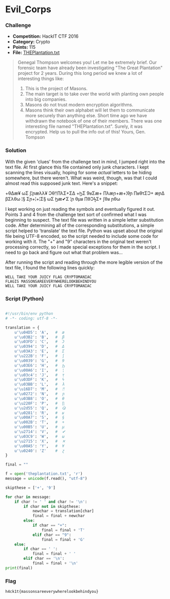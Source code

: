 # Evil_Corps

### Challenge
- **Competition:** HackIT CTF 2016
- **Category:** Crypto
- **Points:** 115
- **File:** [THEPlantation.txt](./files/THEPlantation.txt)

> Genegal Thompson welcomes you!
> Let me be extremely brief.
> Our forensic team have already been investigating
> "The Great Plantation" project for 2 years.
> During this long period we knew a lot of interesting things like:
> 1) This is the project of Masons.
> 2) The main target is to take over the world with planting own people into big companies.
> 3) Masons do not trust modern encryption algorithms.
> 4) Masons think their own alphabet will let them to communicate more securely than anything else.
> Short time ago we have withdrawn the notebook of one of their members.
> There was one interesting file named "THEPlantation.txt".
> Surely, it was encrypted. Help us to pull the info out of this!
> Yours, Gen. Tompson

### Solution

With the given 'clues' from the challenge text in mind, I jumped right into the text file.  At first glance this file contained only junk characters.  I kept scanning the lines visually, hoping for some _actual_ letters to be hiding somewhere, but there weren't.  What was weird, though, was that I could almost read this supposed junk text.  Here's a snippet:

+θΔӕ¥ ωΣ ∫¦ɲӕλλ¥ Ͻθᛗ∏λΣ+ΣΔ +ϦΣ 9ʁΣӕ+ ∏λӕɲ+ӕ+¦θɲ ∏ʁθτΣϽ+
ӕɲΔ βΣλθω ¦§ Σɲ+¦+¦Σ§ ωΣ Ϧӕ✔Σ ¦ɲ θµʁ ∏θϽϟΣ+ ∫θʁ ɲθω

I kept working on just reading the symbols and eventually figured it out.  Points 3 and 4 from the challenge text sort of confirmed what I was beginning to suspect.  The text file was written in a simple letter substitution code.  After determining all of the corresponding substitutions, a simple script helped to 'translate' the text file.  Python was upset about the original file being UTF-8 encoded, so the script needed to include some code for working with it.  The "+" and "9" characters in the original text weren't processing correctly, so I made special exceptions for them in the script.  I need to go back and figure out what that problem was...

After running the script and reading through the more legible version of the text file, I found the following lines quickly:

```none
WELL TAKE YOUR JUICY FLAG CRYPTOMANIAC
FLAGIS MASSONSAREEVERYWHERELOOKBEHINDYOU
WELL TAKE YOUR JUICY FLAG CRYPTOMANIAC
```


### Script (Python)

```python

#!/usr/bin/env python
# -*- coding: utf-8 -*-

translation = {
	u'\u04D5': 'A',   #  ӕ 
	u'\u03B2': 'B',   #  β
	u'\u03FD': 'C',   #  Ͻ
	u'\u0394': 'D',   #  Δ
	u'\u03A3': 'E',   #  Σ
	u'\u222B': 'F',   #  ∫
	u'\u0039': 'G',   #  9
	u'\u03E6': 'H',   #  Ϧ
	u'\u00A6': 'I',   #  ¦
	u'\u03c4': 'J',   #  τ
	u'\u03DF': 'K',   #  ϟ
	u'\u03BB': 'L',   #  λ
	u'\u16D7': 'M',   #  ᛗ
	u'\u0272': 'N',   #  ɲ
	u'\u03B8': 'O',   #  θ
	u'\u220F': 'P',   #  ∏
	u'\u2d55': 'Q',   #  ⵕ
	u'\u0281': 'R',   #  ʁ
	u'\u00A7': 'S',   #  §
	u'\u002B': 'T',   #  +
	u'\u00B5': 'U',   #  µ
	u'\u2714': 'V',   #  ✔
	u'\u03C9': 'W',   #  ω
	u'\u2715': 'X',   #  ✕
	u'\u00A5': 'Y',   #  ¥
	u'\u0240': 'Z'    #  ɀ
}

final = ""

f = open('theplantation.txt', 'r')
message = unicode(f.read(), "utf-8")

skipthese = ['+', '9']

for char in message:
	if char != ' ' and char != '\n':
		if char not in skipthese:
			newchar = translation[char]
			final = final + newchar
		else:
			if char == "+":
				final = final + 'T'
			elif char == "9":
				final = final + 'G'
	else:
		if char == ' ':
			final = final + ' '
		elif char == '\n':
			final = final + '\n'
print(final)

```

### Flag

`h4ck1t{massonsareeverywherelookbehindyou}`